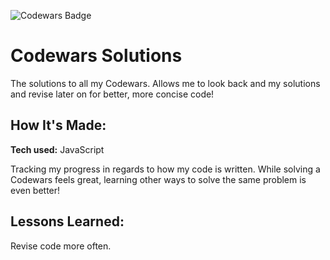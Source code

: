 ![Codewars Badge](https://www.codewars.com/users/nicoledicochea/badges/large?theme=light)

# Codewars Solutions

The solutions to all my Codewars. Allows me to look back and my solutions and revise later on for better, more concise code!

## How It's Made:

**Tech used:** JavaScript

Tracking my progress in regards to how my code is written. While solving a Codewars feels great, learning other ways to solve the same problem is even better!

## Lessons Learned:

Revise code more often.
